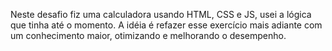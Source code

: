 Neste desafio fiz uma calculadora usando HTML, CSS e JS, usei a lógica que tinha até o momento. A idéia é refazer esse exercício mais adiante com um conhecimento maior, otimizando e melhorando o desempenho.

